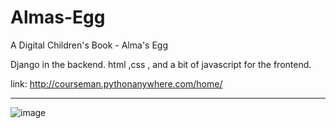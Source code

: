 # Almas-Egg
A Digital Children's Book - Alma's Egg

Django in the backend.
html ,css , and a bit of javascript for the frontend.  

link:
http://courseman.pythonanywhere.com/home/

____________________________________________
![image](https://user-images.githubusercontent.com/112956707/207558022-da387079-8e46-496e-8f23-2ebdc45ace05.png)

